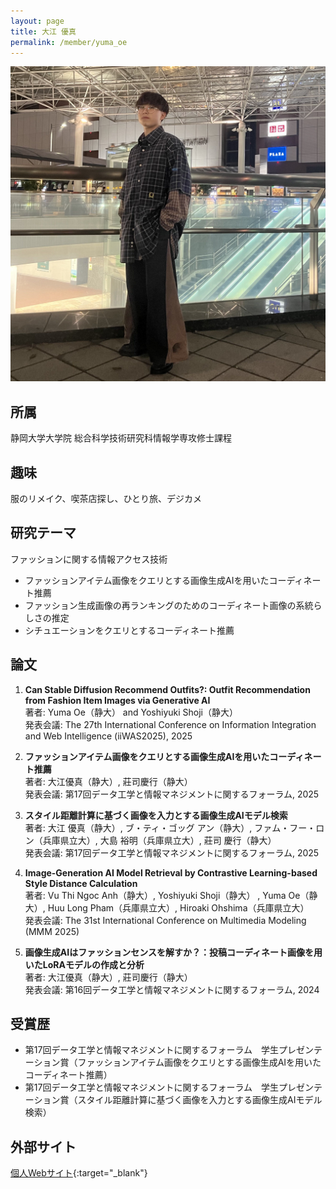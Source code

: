 ```yaml
---
layout: page
title: 大江 優真
permalink: /member/yuma_oe
---
```


![写真](/assets/img/members/yuma_oe.jpg "大江")

## 所属
静岡大学大学院 総合科学技術研究科情報学専攻修士課程

## 趣味
服のリメイク、喫茶店探し、ひとり旅、デジカメ

## 研究テーマ
ファッションに関する情報アクセス技術
- ファッションアイテム画像をクエリとする画像生成AIを用いたコーディネート推薦
- ファッション生成画像の再ランキングのためのコーディネート画像の系統らしさの推定
- シチュエーションをクエリとするコーディネート推薦

## 論文

1. **Can Stable Diffusion Recommend Outfits?: Outfit Recommendation from Fashion Item Images via Generative AI**  
著者: Yuma Oe（静大） and Yoshiyuki Shoji（静大）  
発表会議: The 27th International Conference on Information Integration and Web Intelligence (iiWAS2025), 2025

2. **ファッションアイテム画像をクエリとする画像生成AIを用いたコーディネート推薦**  
著者: 大江優真（静大）, 莊司慶行（静大）  
発表会議: 第17回データ工学と情報マネジメントに関するフォーラム, 2025

3. **スタイル距離計算に基づく画像を入力とする画像生成AIモデル検索**  
著者: 大江 優真（静大）, ブ・ティ・ゴッグ アン（静大）, ファム・フー・ロン（兵庫県立大）, 大島 裕明（兵庫県立大）, 莊司 慶行（静大）  
発表会議: 第17回データ工学と情報マネジメントに関するフォーラム, 2025

4. **Image-Generation AI Model Retrieval by Contrastive Learning-based Style Distance Calculation**  
著者: Vu Thi Ngoc Anh（静大）, Yoshiyuki Shoji（静大） , Yuma Oe（静大）, Huu Long Pham（兵庫県立大）, Hiroaki Ohshima（兵庫県立大）  
発表会議: The 31st International Conference on Multimedia Modeling (MMM 2025)

5. **画像生成AIはファッションセンスを解すか？：投稿コーディネート画像を用いたLoRAモデルの作成と分析**  
著者: 大江優真（静大）, 莊司慶行（静大）  
発表会議: 第16回データ工学と情報マネジメントに関するフォーラム, 2024

## 受賞歴  
- 第17回データ工学と情報マネジメントに関するフォーラム　学生プレゼンテーション賞（ファッションアイテム画像をクエリとする画像生成AIを用いたコーディネート推薦）  
- 第17回データ工学と情報マネジメントに関するフォーラム　学生プレゼンテーション賞（スタイル距離計算に基づく画像を入力とする画像生成AIモデル検索）

## 外部サイト  
[個人Webサイト](https://kodhrt.github.io/){:target="_blank"}